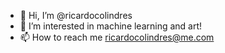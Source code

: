 - 👋 Hi, I’m @ricardocolindres
- 👀 I’m interested in machine learning and art!
- 📫 How to reach me ricardocolindres@me.com

<!---
ricardocolindres/ricardocolindres is a ✨ special ✨ repository because its `README.md` (this file) appears on your GitHub profile.
You can click the Preview link to take a look at your changes.
--->
